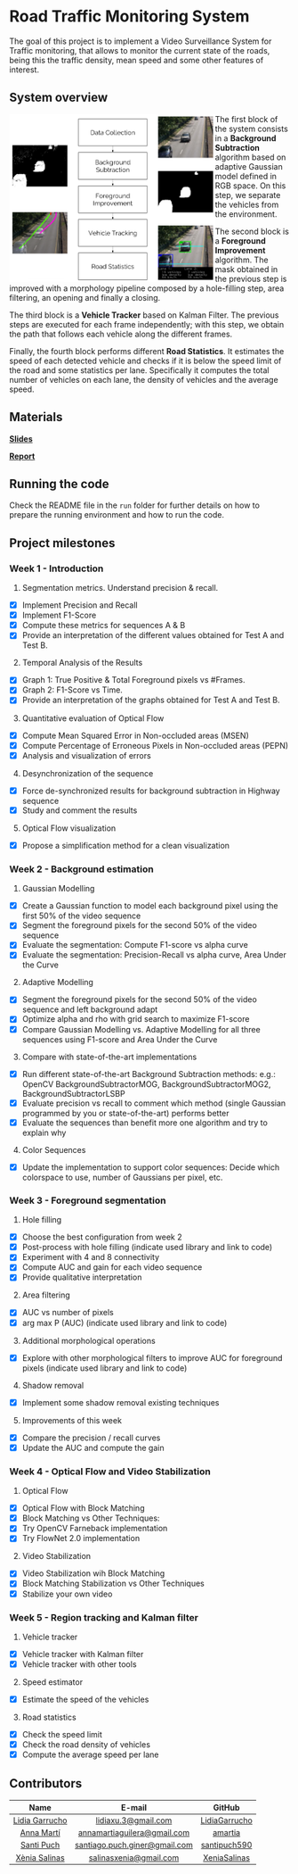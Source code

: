 # Road Traffic Monitoring System

The goal of this project is to implement a Video Surveillance System for Traffic monitoring,  that allows to monitor the current state of the roads, being this the traffic density, mean speed and some other features of interest.

## System overview

<img align="left" width="370" height="300" src="https://github.com/mcv-m6-video/mcv-m6-2018-team5/blob/master/System_overview.PNG">

The first block of the system consists in a **Background Subtraction** algorithm based on adaptive Gaussian model defined in RGB space. On this step, we separate the vehicles from the environment.

The second block is a **Foreground Improvement** algorithm. The mask obtained in the previous step is improved with a morphology pipeline composed by a hole-filling step, area filtering, an opening and finally a closing.

The third block is a **Vehicle Tracker** based on Kalman Filter. The previous steps are executed for each frame independently; with this step, we obtain the path that follows each vehicle along the different frames.

Finally, the fourth block performs different **Road Statistics**. It estimates the speed of each detected vehicle and checks if it is below the speed limit of the road and some statistics per lane. Specifically it computes the total number of vehicles on each lane, the density of vehicles and the average speed.


## Materials

[**Slides**](https://docs.google.com/presentation/d/e/2PACX-1vQDxBlWMZOfcwImQG1Ge9C6QdzOAURoWQMcF4wx6sxOSdvlpBduN4AF-CIoIpM2lTrNiGxtyf75M5sw/pub?start=false&loop=false&delayms=3000)

[**Report**](https://github.com/mcv-m6-video/mcv-m6-2018-team5/blob/master/Road_traffic_monitoring_Team5.pdf) 

## Running the code

Check the README file in the `run` folder for further details on how to prepare the running environment and how to 
run the code.

## Project milestones 

### Week 1 - Introduction
1. Segmentation metrics. Understand precision & recall.
- [x] Implement Precision and Recall
- [x] Implement F1-Score
- [x] Compute these metrics for sequences A & B
- [x] Provide an interpretation of the different values obtained for Test A and Test B.

2. Temporal Analysis of the Results
- [x] Graph 1: True Positive & Total Foreground pixels vs #Frames.
- [x] Graph 2: F1-Score vs Time.
- [x] Provide an interpretation of the graphs obtained for Test A and Test B.

3. Quantitative evaluation of Optical Flow
- [x] Compute Mean Squared Error in Non-occluded areas (MSEN)
- [x] Compute Percentage of Erroneous Pixels in Non-occluded areas (PEPN)
- [x] Analysis and visualization of errors

4. Desynchronization of the sequence
- [x] Force de-synchronized results for background subtraction in Highway sequence
- [x] Study and comment the results

5. Optical Flow visualization
- [x] Propose a simplification method for a clean visualization

### Week 2 - Background estimation
1. Gaussian Modelling
- [x] Create a Gaussian function to model each background pixel using the first 50% of the video sequence
- [x] Segment the foreground pixels for the second 50% of the video sequence
- [x] Evaluate the segmentation: Compute F1-score vs alpha curve
- [x] Evaluate the segmentation: Precision-Recall vs alpha curve, Area Under the Curve
2. Adaptive Modelling
- [x] Segment the foreground pixels for the second 50% of the video sequence and left background adapt
- [x] Optimize alpha and rho with grid search to maximize F1-score
- [x] Compare Gaussian Modelling vs. Adaptive Modelling for all three sequences using F1-score and Area Under the Curve
3. Compare with state-of-the-art implementations
- [x] Run different state-of-the-art Background Subtraction methods: e.g.: OpenCV BackgroundSubtractorMOG, BackgroundSubtractorMOG2, BackgroundSubtractorLSBP
- [x] Evaluate precision vs recall to comment which method (single Gaussian programmed by you or state-of-the-art) performs better
- [x] Evaluate the sequences than benefit more one algorithm and try to explain why
4. Color Sequences
- [x] Update the implementation to support color sequences: Decide which colorspace to use, number of Gaussians per pixel, etc.

### Week 3 - Foreground segmentation
1. Hole filling
- [x] Choose the best configuration from week 2
- [x] Post-process with hole filling (indicate used library and link to code)
- [x] Experiment with 4 and 8 connectivity
- [x] Compute AUC and gain for each video sequence
- [x] Provide qualitative interpretation
2. Area filtering
- [x] AUC vs number of pixels
- [x] arg max P (AUC) (indicate used library and link to code)
3. Additional morphological operations
- [x] Explore with other morphological filters to improve AUC for foreground pixels (indicate used library and link to code)
4. Shadow removal
- [x] Implement some shadow removal existing techniques
5. Improvements of this week
- [x] Compare the precision / recall curves
- [x] Update the AUC and compute the gain

### Week 4 - Optical Flow and Video Stabilization
1. Optical Flow
- [x] Optical Flow with Block Matching
- [x] Block Matching vs Other Techniques:
- [x] Try OpenCV Farneback implementation
- [x] Try FlowNet 2.0 implementation

2. Video Stabilization
- [x] Video Stabilization wih Block Matching
- [x] Block Matching Stabilization vs Other Techniques
- [x] Stabilize your own video

### Week 5 - Region tracking and Kalman filter
1. Vehicle tracker
- [x] Vehicle tracker with Kalman filter
- [x] Vehicle tracker with other tools
2. Speed estimator
- [x] Estimate the speed of the vehicles
3. Road statistics
- [x] Check the speed limit
- [x] Check the road density of vehicles
- [x] Compute the average speed per lane

## Contributors

| Name | E-mail | GitHub |
| :---: | :---: | :---: |
| [Lidia Garrucho](https://www.linkedin.com/in/lidia-garrucho-moras-77961a8a/) | lidiaxu.3@gmail.com | [LidiaGarrucho](https://github.com/LidiaGarrucho) |
| [Anna Martí](https://www.linkedin.com/in/annamartiaguilera/) | annamartiaguilera@gmail.com | [amartia](https://github.com/amartia) |
| [Santi Puch](https://www.linkedin.com/in/santipuch/) | santiago.puch.giner@gmail.com | [santipuch590](https://github.com/santipuch590) |
| [Xènia Salinas](https://www.linkedin.com/in/x%C3%A8nia-salinas-ventall%C3%B3-509081156/) | salinasxenia@gmail.com | [XeniaSalinas](https://github.com/XeniaSalinas) |
